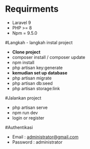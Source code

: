 # Requirments

- Laravel 9
- PHP  >= 8
- Npm = 9.5.0


#Langkah - langkah instal project

- <b> Clone project </b>
- composer install / composer update
- npm install
- php artisan key:generate
- <b> kemudian set up database </b>
- php artisan migrate
- php artisan db:seed
- php artisan storage:link

#Jalankan project

- php artisan serve
- npm run dev
- login or register

#Authentikasi

- Email : administrator@gmail.com
- Password : administrator




